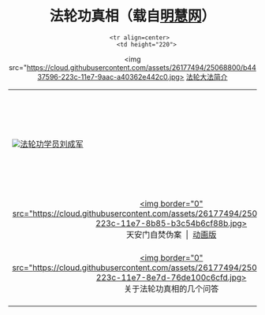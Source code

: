 <div align="center">

# 法轮功真相（载自<a href="links.htm">明慧网</a>）

<table border="0" width="700" id="table1" height="678">

<td><a href=https://cloud.githubusercontent.com/assets/26177494/23581821/a4fc19ee-00ea-11e7-83dd-0fdecc0f3f10.jpg><img src="https://cloud.githubusercontent.com/assets/26177494/23581820/a4fc37da-00ea-11e7-85b1-69ba1c65f86f.jpg">法轮功学员刘成军</td>

		<tr align=center>
			<td height="220">
<img src="https://cloud.githubusercontent.com/assets/26177494/25068800/b4437596-223c-11e7-9aac-a40362e442c0.jpg>
			<a href="fldfjj.html">法轮大法简介</a></td>
			<td height="220"><a href="fldfhcsj.html">
			<img border="0" src="https://cloud.githubusercontent.com/assets/26177494/25068799/b442874e-223c-11e7-9e2c-4db4bbac87ed.jpg></a><br>
			<a href="fldfhcsj.html">法轮大法洪传世界</a></td>
		</tr>
		<tr align=center>
			<td>
			<a href="zfzx.htm">
			<img border="0" src="https://cloud.githubusercontent.com/assets/26177494/25068804/b44c3e38-223c-11e7-8b85-b3c54b6cf88b.jpg><br>
			天安门自焚伪案</a> <span lang="en-us">&nbsp;</span>|<span lang="en-us"> </span>&nbsp;<a href="zfpjdh-1.htm">动画版</a></td>
			<td><a href="huozhaizhenxiang.htm">
			<img border="0" src="https://cloud.githubusercontent.com/assets/26177494/25068780/b42cddd6-223c-11e7-886f-bdef820abb9b.png><br>
			中共活摘器官</a></td>
		</tr>
		<tr align=center>
			<td><a href="qna.htm">
			<img border="0" src="https://cloud.githubusercontent.com/assets/26177494/25068798/b4424a72-223c-11e7-8e7d-76de100c6cfd.jpg><br>
			关于法轮功真相的几个问答</a></td>
			<td>
			<a href="https://cloud.githubusercontent.com/assets/26177494/25068803/b449149c-223c-11e7-9dec-2cf3a6d4f099.jpg>
			<img border="0" src="https://cloud.githubusercontent.com/assets/26177494/25068802/b4451ed2-223c-11e7-91a7-19e9062db778.jpg></a><br>
			<a href="images/三退问答-内容.jpg">
			“三退”问答选编（手机图片版）</a></td>
		</tr>
	</table>
</div>
